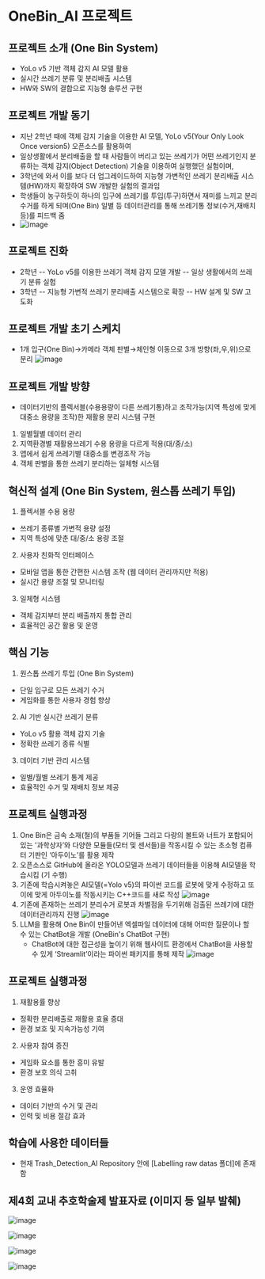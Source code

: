 # OneBin_AI 프로젝트

## 프로젝트 소개 (One Bin System)
- YoLo v5 기반 객체 감지 AI 모델 활용
- 실시간 쓰레기 분류 및 분리배출 시스템
- HW와 SW의 결합으로 지능형 솔루션 구현


## 프로젝트 개발 동기
- 지난 2학년 때에 객체 감지 기술을 이용한 AI 모델, YoLo v5(Your Only Look Once version5) 오픈소스를 활용하여
- 일상생활에서 분리배출을 할 때 사람들이 버리고 있는 쓰레기가 어떤 쓰레기인지 분류하는 객체 감지(Object Detection) 기술을 이용하여 실행했던 실험이며,
- 3학년에 와서 이를 보다 더 업그레이드하여 지능형 가변적인 쓰레기 분리배출 시스템(HW)까지 확장하여 SW 개발한 실험의 결과임
- 학생들이 농구하듯이 하나의 입구에 쓰레기를 투입(투구)하면서 재미를 느끼고 분리수거를 하게 되며(One Bin) 일별 등 데이터관리를 통해 쓰레기통 정보(수거,재배치 등)를 피드백 줌
- ![image](https://github.com/JaeyunLim/OneBin_AI/assets/97609649/22fe496b-b95c-4a88-a08a-508b2b347349)


## 프로젝트 진화
- 2학년
-- YoLo v5를 이용한 쓰레기 객체 감지 모델 개발
-- 일상 생활에서의 쓰레기 분류 실험
- 3학년
-- 지능형 가변적 쓰레기 분리배출 시스템으로 확장
-- HW 설계 및 SW 고도화
  

## 프로젝트 개발 초기 스케치
- 1개 입구(One Bin)→카메라 객체 판별→체인형 이동으로 3개 방향(좌,우,위)으로 분리
![image](https://github.com/JaeyunLim/OneBin_AI/assets/97609649/cc2ff161-49f1-4b47-bca9-6167712975dc)


## 프로젝트 개발 방향
- 데이터기반의 플렉서블(수용용량이 다른 쓰레기통)하고 조작가능(지역 특성에 맞게 대중소 용량을 조작)한 재활용 분리 시스템 구현
1. 일별월별 데이터 관리
2. 지역환경별 재활용쓰레기 수용 용량을 다르게 적용(대/중/소)
3. 앱에서 쉽게 쓰레기별 대중소를 변경조작 가능
4. 객체 판별을 통한 쓰레기 분리하는 일체형 시스템


## 혁신적 설계 (One Bin System, 원스톱 쓰레기 투입)
1. 플렉서블 수용 용량
- 쓰레기 종류별 가변적 용량 설정
- 지역 특성에 맞춘 대/중/소 용량 조절
2. 사용자 친화적 인터페이스
- 모바일 앱을 통한 간편한 시스템 조작 (웹 데이터 관리까지만 적용)
- 실시간 용량 조절 및 모니터링
3. 일체형 시스템
- 객체 감지부터 분리 배출까지 통합 관리
- 효율적인 공간 활용 및 운영
  

## 핵심 기능 
1. 원스톱 쓰레기 투입 (One Bin System)
- 단일 입구로 모든 쓰레기 수거
- 게임화를 통한 사용자 경험 향상
2. AI 기반 실시간 쓰레기 분류
- YoLo v5 활용 객체 감지 기술
- 정확한 쓰레기 종류 식별
3. 데이터 기반 관리 시스템
- 일별/월별 쓰레기 통계 제공
- 효율적인 수거 및 재배치 정보 제공
  
   
## 프로젝트 실행과정
1. One Bin은 금속 소재(철)의 부품들 기어들 그리고 다량의 볼트와 너트가 포함되어있는 '과학상자’와 
   다양한 모듈들(모터 및 센서들)을 작동시킬 수 있는 초소형 컴퓨터 기판인 ‘아두이노’를 활용 제작
2. 오픈소스로 GitHub에 올라온 YOLO모델과 쓰레기 데이터들을 이용해 AI모델을 학습시킴 (기 수행)
3. 기존에 학습시켜놓은 AI모델(=Yolo v5)의 파이썬 코드를 로봇에 맞게 수정하고 또 이에 맞게 아두이노를 작동시키는 C++코드를 새로 작성
   ![image](https://github.com/JaeyunLim/OneBin_AI/assets/97609649/0850759d-c70d-4fca-b3f8-dfba057a887f)
5. 기존에 존재하는 쓰레기 분리수거 로봇과 차별점을 두기위해 검출된 쓰레기에 대한 데이터관리까지 진행
   ![image](https://github.com/JaeyunLim/OneBin_AI/assets/97609649/8e46eeab-afeb-4943-b6af-79a6a9861c4f)
7. LLM을 활용해 One Bin이 만들어낸 엑셀파일 데이터에 대해 어떠한 질문이나 할 수 있는 ChatBot을 개발 (OneBin's ChatBot 구현)
    * ChatBot에 대한 접근성을 높이기 위해 웹사이트 환경에서 ChatBot을 사용할 수 있게 ‘Streamlit’이라는 파이썬 패키지를 통해 제작
   ![image](https://github.com/JaeyunLim/OneBin_AI/assets/97609649/30156ad6-5e83-47a2-a08e-a60086824865)


## 프로젝트 실행과정
1. 재활용률 향상
- 정확한 분리배출로 재활용 효율 증대
- 환경 보호 및 지속가능성 기여
2. 사용자 참여 증진
- 게임화 요소를 통한 흥미 유발
- 환경 보호 의식 고취
3. 운영 효율화
- 데이터 기반의 수거 및 관리
- 인력 및 비용 절감 효과


## 학습에 사용한 데이터들
- 현재 Trash_Detection_AI Repository 안에 [Labelling raw datas 폴더]에 존재함


## 제4회 교내 추호학술제 발표자료 (이미지 등 일부 발췌)

![image](https://github.com/JaeyunLim/OneBin_AI/assets/97609649/258b6c04-e97b-4c30-8ad7-76143a29a282)

![image](https://github.com/JaeyunLim/OneBin_AI/assets/97609649/8b4b8fa8-c9ea-47ec-a42f-4a2d4f688356)

![image](https://github.com/JaeyunLim/OneBin_AI/assets/97609649/9ae41e56-897f-40e3-8e6b-f7fd246ff2ae)

![image](https://github.com/JaeyunLim/OneBin_AI/assets/97609649/2fd8e4a2-eb6e-43fd-a752-dcd54d7c4d9a)


